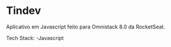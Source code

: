# Tindev
Aplicativo em Javascript feito para Omnistack 8.0 da RocketSeat.

Tech Stack:
  -Javascript
